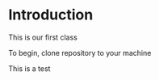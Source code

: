 # Introduction
This is our first class


To begin, clone repository to your machine


This is a test
